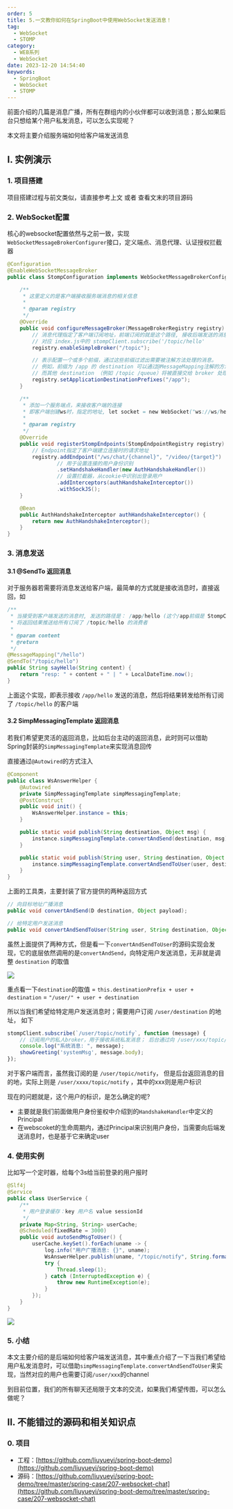 ```yaml
---
order: 5
title: 5.一文教你如何在SpringBoot中使用WebSocket发送消息！
tag: 
  - WebSocket
  - STOMP
category: 
  - WEB系列
  - WebSocket
date: 2023-12-20 14:54:40
keywords:
  - SpringBoot
  - WebSocket
  - STOMP
---
```


前面介绍的几篇是消息广播，所有在群组内的小伙伴都可以收到消息；那么如果后台只想给某个用户私发消息，可以怎么实现呢？ 

本文将主要介绍服务端如何给客户端发送消息

<!-- more -->

## I. 实例演示

### 1. 项目搭建

项目搭建过程与前文类似，请直接参考上文 或者 查看文末的项目源码

### 2. WebSocket配置

核心的websocket配置依然与之前一致，实现`WebSocketMessageBrokerConfigurer`接口，定义端点、消息代理、认证授权拦截器

```java
@Configuration
@EnableWebSocketMessageBroker
public class StompConfiguration implements WebSocketMessageBrokerConfigurer {

    /**
     * 这里定义的是客户端接收服务端消息的相关信息
     *
     * @param registry
     */
    @Override
    public void configureMessageBroker(MessageBrokerRegistry registry) {
        // 消息代理指定了客户端订阅地址，前端订阅的就是这个路径, 接收后端发送的消息
        // 对应 index.js中的 stompClient.subscribe('/topic/hello'
        registry.enableSimpleBroker("/topic");

        // 表示配置一个或多个前缀，通过这些前缀过滤出需要被注解方法处理的消息。
        // 例如，前缀为 /app 的 destination 可以通过@MessageMapping注解的方法处理，
        // 而其他 destination （例如 /topic /queue）将被直接交给 broker 处理
        registry.setApplicationDestinationPrefixes("/app");
    }

    /**
     * 添加一个服务端点，来接收客户端的连接
     * 即客户端创建ws时，指定的地址, let socket = new WebSocket("ws://ws/hello");
     *
     * @param registry
     */
    @Override
    public void registerStompEndpoints(StompEndpointRegistry registry) {
        // Endpoint指定了客户端建立连接时的请求地址
        registry.addEndpoint("/ws/chat/{channel}", "/video/{target}")
                // 用于设置连接的用户身份识别
                .setHandshakeHandler(new AuthHandshakeHandler())
                // 设置拦截器，从cookie中识别出登录用户
                .addInterceptors(authHandshakeInterceptor())
                .withSockJS();
    }

    @Bean
    public AuthHandshakeInterceptor authHandshakeInterceptor() {
        return new AuthHandshakeInterceptor();
    }
}
```

### 3. 消息发送

#### 3.1 @SendTo 返回消息

对于服务器若需要将消息发送给客户端，最简单的方式就是接收消息时，直接返回，如

```java
/**
 * 当接受到客户端发送的消息时, 发送的路径是： /app/hello (这个/app前缀是 StompConfiguration 中的配置的)
 * 将返回结果推送给所有订阅了 /topic/hello 的消费者
 *
 * @param content
 * @return
 */
@MessageMapping("/hello")
@SendTo("/topic/hello")
public String sayHello(String content) {
    return "resp: " + content + " | " + LocalDateTime.now();
}
```

上面这个实现，即表示接收 `/app/hello` 发送的消息，然后将结果转发给所有订阅了  `/topic/hello` 的客户端


#### 3.2 SimpMessagingTemplate 返回消息

若我们希望更灵活的返回消息，比如后台主动的返回消息，此时则可以借助Spring封装的`SimpMessagingTemplate`来实现消息回传

直接通过`@Autowired`的方式注入

```java
@Component
public class WsAnswerHelper {
    @Autowired
    private SimpMessagingTemplate simpMessagingTemplate;
    @PostConstruct
    public void init() {
        WsAnswerHelper.instance = this;
    }

    public static void publish(String destination, Object msg) {
        instance.simpMessagingTemplate.convertAndSend(destination, msg);
    }

    public static void publish(String user, String destination, Object msg) {
        instance.simpMessagingTemplate.convertAndSendToUser(user, destination, msg);
    }
}
```

上面的工具类，主要封装了官方提供的两种返回方式

```java
// 向目标地址广播消息
public void convertAndSend(D destination, Object payload);

// 给特定用户发送消息
public void convertAndSendToUser(String user, String destination, Object payload);
```


虽然上面提供了两种方式，但是看一下`convertAndSendToUser`的源码实现会发现，它的底层依然调用的是`convertAndSend`，向特定用户发送消息，无非就是调整 `destination` 的取值

![](/imgs/231220/00.jpg)


重点看一下`destination`的取值 = `this.destinationPrefix + user + destination` = `"/user/" + user + destination`


所以当我们希望给特定用户发送消息时；需要用户订阅 `/user/destination` 的地址， 如下

```js
stompClient.subscribe(`/user/topic/notify`, function (message) {
    // 订阅用户的私人broker，用于接收系统私发消息； 后台通过向 /user/xxx/topic/notify 发送消息，来传递给某个私人用户
    console.log("系统消息: ", message);
    showGreeting('systemMsg', message.body);
});
```


对于客户端而言，虽然我订阅的是 `/user/topic/notify`， 但是后台返回消息的目的地，实际上则是 `/user/xxxx/topic/notify` ，其中的xxx则是用户标识


现在的问题就是，这个用户的标识，是怎么确定的呢?

- 主要就是我们前面做用户身份鉴权中介绍到的`HandshakeHandler`中定义的Principal
- 在webscoket的生命周期内，通过Principal来识别用户身份，当需要向后端发送消息时，也是基于它来确定user


### 4. 使用实例

比如写一个定时器，给每个3s给当前登录的用户报时

```java
@Slf4j
@Service
public class UserService {
    /**
     * 用户登录缓存：key 用户名 value sessionId
     */
    private Map<String, String> userCache;
    @Scheduled(fixedRate = 3000)
    public void autoSendMsgToUser() {
        userCache.keySet().forEach(uname -> {
            log.info("用户广播消息: {}", uname);
            WsAnswerHelper.publish(uname, "/topic/notify", String.format("【%s】当前时间: %s", uname, LocalDateTime.now()));
            try {
                Thread.sleep(1);
            } catch (InterruptedException e) {
                throw new RuntimeException(e);
            }
        });
    }
}
```

![](/imgs/231220/01.jpg)


### 5. 小结

本文主要介绍的是后端如何给客户端发送消息，其中重点介绍了一下当我们希望给用户私发消息时，可以借助`simpMessagingTemplate.convertAndSendToUser`来实现，当然对应的用户也需要订阅`/user/xxx`的channel

到目前位置，我们的所有聊天还局限于文本的交流，如果我们希望传图，可以怎么做呢？


## II. 不能错过的源码和相关知识点

### 0. 项目

- 工程：[https://github.com/liuyueyi/spring-boot-demo](https://github.com/liuyueyi/spring-boot-demo)
- 源码：[https://github.com/liuyueyi/spring-boot-demo/tree/master/spring-case/207-websocket-chat](https://github.com/liuyueyi/spring-boot-demo/tree/master/spring-case/207-websocket-chat)

